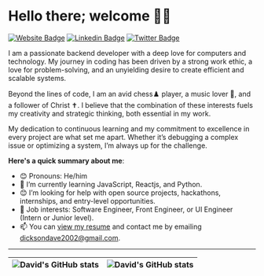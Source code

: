 # Hello there; welcome 👋🏾

 [![Website Badge](https://img.shields.io/badge/-david_dickson.com-000000?style=for-the-badge&logo=Google-Chrome&logoColor=white&link=https://bolajiayodeji.com)](https://david-dickson.netlify.app/) [![Linkedin Badge](https://img.shields.io/badge/-david_dickson-blue?style=for-the-badge&logo=Linkedin&logoColor=white&link=https://www.linkedin.com/in/iambolajiayo)](https://www.linkedin.com/in/david-dickson-a0980719b) [![Twitter Badge](https://img.shields.io/badge/-@thespecialdavid-1ca0f1?style=for-the-badge&logo=twitter&logoColor=white&link=https://twitter.com/iambolajiayo)](https://x.com/thespecialdavid?s=21)

I am a passionate backend developer with a deep love for computers and technology. My journey in coding has been driven by a strong work ethic, a love for problem-solving, and an unyielding desire to create efficient and scalable systems.

Beyond the lines of code, I am an avid chess♟️ player, a music lover 🎵, and a follower of Christ ✝️. I believe that the combination of these interests fuels my creativity and strategic thinking, both essential in my work.

My dedication to continuous learning and my commitment to excellence in every project are what set me apart. Whether it’s debugging a complex issue or optimizing a system, I’m always up for the challenge.

**Here's a quick summary about me**:

- 😊 Pronouns: He/him
- 🌱 I’m currently learning JavaScript, Reactjs, and Python.
- 😊 I’m looking for help with open source projects, hackathons, internships, and entry-level opportunities.
- 💼 Job interests: Software Engineer, Front Engineer, or UI Engineer (Intern or Junior level).
- 📫 You can [view my resume](#) and contact me by emailing dicksondave2002@gmail.com.

---

| <img align="center" src="https://github-readme-stats.vercel.app/api?username=Maybe-Dave&show_icons=true&include_all_commits=true&hide_border=true" alt="David's GitHub stats" /> | <img align="center" src="https://github-readme-stats.vercel.app/api/top-langs/?username=Maybe-Dave&langs_count=8&layout=compact&hide_border=true" alt="David's GitHub stats" /> |
| ------------- | ------------- |

